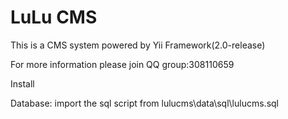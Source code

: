 LuLu CMS
===================================

This is a CMS system powered by Yii Framework(2.0-release)

For more information please join QQ group:308110659

Install

Database:
import the sql script from lulucms\data\sql\lulucms.sql


